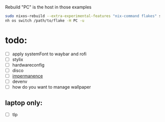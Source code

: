 Rebuild "PC" is the host in those examples
```bash
sudo nixos-rebuild --extra-experimental-features "nix-command flakes" switch --flake github:zimtechmeister/nixos#PC
nh os switch /path/to/flake -H PC -u
```

# todo:
- [ ] apply systemFont to waybar and rofi
- [ ] stylix
- [ ] hardwareconfig
- [ ] disco
- [ ] [impermanence](https://github.com/nix-community/impermanence)
- [ ] devenv
- [ ] how do you want to manage wallpaper
## laptop only:
- [ ] tlp
